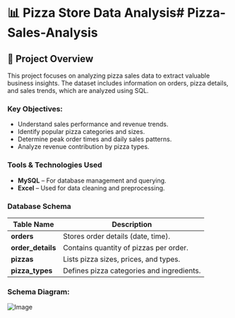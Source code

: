 # 📊 Pizza Store Data Analysis# Pizza-Sales-Analysis

## 📜 Project Overview
This project focuses on analyzing pizza sales data to extract valuable business insights. The dataset includes information on orders, pizza details, and sales trends, which are analyzed using SQL.

### Key Objectives:
- Understand sales performance and revenue trends.
- Identify popular pizza categories and sizes.
- Determine peak order times and daily sales patterns.
- Analyze revenue contribution by pizza types.

### Tools & Technologies Used
- **MySQL** – For database management and querying.
- **Excel** – Used for data cleaning and preprocessing.
  
### Database Schema
| Table Name     | Description |
|---------------|------------|
| **orders** | Stores order details (date, time). |
| **order_details** | Contains quantity of pizzas per order. |
| **pizzas** | Lists pizza sizes, prices, and types. |
| **pizza_types** | Defines pizza categories and ingredients. |

### Schema Diagram:
![Image](https://github.com/user-attachments/assets/8108dae8-a9fc-492d-9cec-c9022a04b9f5)


